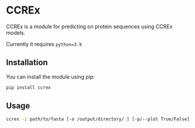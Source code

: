 # CCREx

CCREx is a module for predicting on protein sequences using CCREx models.

Currently it requires ```python=3.9```

## Installation

You can install the module using pip:

```bash
pip install ccrex
```

## Usage
```bash
ccrex -i path/to/fasta [-o /output/directory/ ] [-p/--plot True/False]
```

